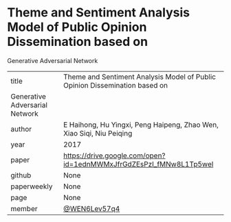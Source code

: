 # Theme and Sentiment Analysis Model of Public Opinion Dissemination based on
Generative Adversarial Network

|  |  |
| :--- | :--- |
| title |Theme and Sentiment Analysis Model of Public Opinion Dissemination based on
Generative Adversarial Network |
| author |E Haihong, Hu Yingxi, Peng Haipeng, Zhao Wen, Xiao Siqi, Niu Peiqing |
| year | 2017 |
| paper |https://drive.google.com/open?id=1ednMWMxJfrGdZEsPzI_fMNw8L1Tp5wel|
| github |  None |
| paperweekly | None |
| page |None|
| member | [@WEN6Lev57q4](https://github.com/WEN6Lev57q4)|
